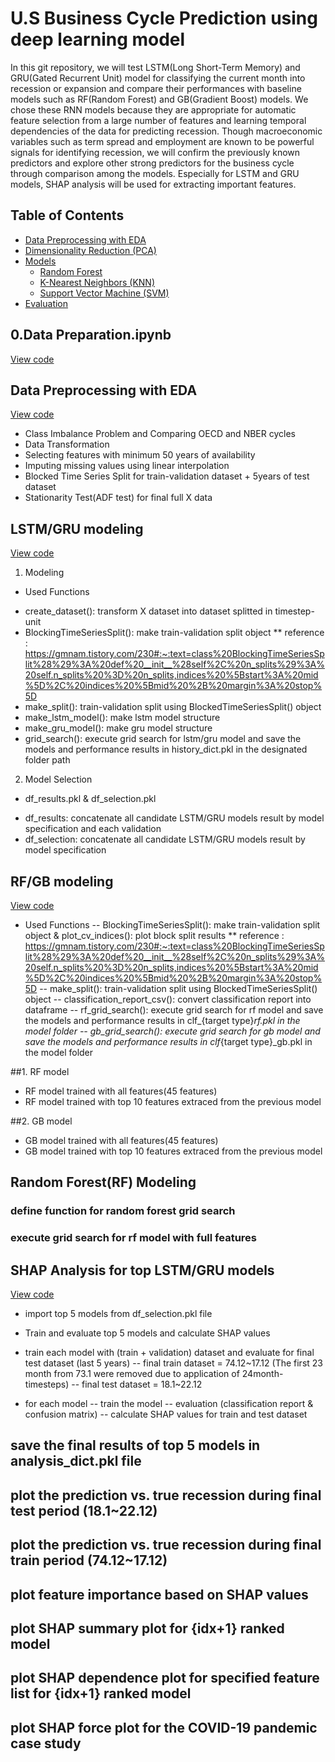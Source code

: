 # U.S Business Cycle Prediction using deep learning model
In this git repository, we will test LSTM(Long Short-Term Memory) and GRU(Gated Recurrent Unit) model for classifying the current month into recession or expansion and compare their performances with baseline models such as RF(Random Forest) and GB(Gradient Boost) models. We chose these RNN models because they are appropriate for automatic feature selection from a large number of features and learning temporal dependencies of the data for predicting recession. 
Though macroeconomic variables such as term spread and employment are known to be powerful signals for identifying recession, we will confirm the previously known predictors and explore other strong predictors for the business cycle through comparison among the models. Especially for LSTM and GRU models, SHAP analysis will be used for extracting important features. 

## Table of Contents

- [Data Preprocessing with EDA](#data-preparation)
- [Dimensionality Reduction (PCA)](#dimensionality-reduction-pca)
- [Models](#models)
  - [Random Forest](#random-forest)
  - [K-Nearest Neighbors (KNN)](#k-nearest-neighbors-knn)
  - [Support Vector Machine (SVM)](#support-vector-machine-svm)
- [Evaluation][def]

## 0.Data Preparation.ipynb
[View code](0.Data%20Preparation.ipynb)



## Data Preprocessing with EDA
[View code](1.Data%20Preprocessing.ipynb)

*  Class Imbalance Problem and Comparing OECD and NBER cycles
*  Data Transformation
*  Selecting features with minimum 50 years of availability 
*  Imputing missing values using linear interpolation
*  Blocked Time Series Split for train-validation dataset + 5years of test dataset
*  Stationarity Test(ADF test) for final full X data  


## LSTM/GRU modeling
[View code](2-1.LSTM_GRU%20modeling.ipynb)

1. Modeling
* Used Functions 
- create_dataset(): transform X dataset into dataset splitted in timestep-unit 
- BlockingTimeSeriesSplit(): make train-validation split object
** reference : https://gmnam.tistory.com/230#:~:text=class%20BlockingTimeSeriesSplit%28%29%3A%20def%20__init__%28self%2C%20n_splits%29%3A%20self.n_splits%20%3D%20n_splits,indices%20%5Bstart%3A%20mid%5D%2C%20indices%20%5Bmid%20%2B%20margin%3A%20stop%5D 
- make_split(): train-validation split using BlockedTimeSeriesSplit() object
- make_lstm_model(): make lstm model structure
- make_gru_model(): make gru model structure
- grid_search(): execute grid search for lstm/gru model and save the models and performance results in history_dict.pkl in the designated folder path

2. Model Selection
* df_results.pkl & df_selection.pkl
- df_results: concatenate all candidate LSTM/GRU models result by model specification and each validation
- df_selection: concatenate all candidate LSTM/GRU models result by model specification


## RF/GB modeling
[View code](2-2.%20RF_GB%20modeling.ipynb)

* Used Functions 
-- BlockingTimeSeriesSplit(): make train-validation split object
& plot_cv_indices(): plot block split results
** reference : https://gmnam.tistory.com/230#:~:text=class%20BlockingTimeSeriesSplit%28%29%3A%20def%20__init__%28self%2C%20n_splits%29%3A%20self.n_splits%20%3D%20n_splits,indices%20%5Bstart%3A%20mid%5D%2C%20indices%20%5Bmid%20%2B%20margin%3A%20stop%5D 
-- make_split(): train-validation split using BlockedTimeSeriesSplit() object
-- classification_report_csv(): convert classification report into dataframe
-- rf_grid_search(): execute grid search for rf model and save the models and performance results in clf_{target type}_rf.pkl in the model folder
-- gb_grid_search(): execute grid search for gb model and save the models and performance results in clf_{target type}_gb.pkl in the model folder

##1. RF model 
* RF model trained with all features(45 features)
* RF model trained with top 10 features extraced from the previous model

##2. GB model 
* GB model trained with all features(45 features)
* GB model trained with top 10 features extraced from the previous model

## Random Forest(RF) Modeling
### define function for random forest grid search
### execute grid search for rf model with full features

## SHAP Analysis for top LSTM/GRU models
[View code](3.Shap%20Analysis%20for%20top%20LSTM_GRU%20models.ipynb)


- import top 5 models from df_selection.pkl file

- Train and evaluate top 5 models and calculate SHAP values
* train each model with (train + validation) dataset and evaluate for final test dataset (last 5 years)
-- final train dataset = 74.12~17.12 (The first 23 month from 73.1 were removed due to application of 24month-timesteps)
-- final test dataset = 18.1~22.12

* for each model
-- train the model
-- evaluation (classification report & confusion matrix)
-- calculate SHAP values for train and test dataset

## save the final results of top 5 models in analysis_dict.pkl file

## plot the prediction vs. true recession during final test period (18.1~22.12)

## plot the prediction vs. true recession during final train period (74.12~17.12)

## plot feature importance based on SHAP values

## plot SHAP summary plot for {idx+1} ranked model

## plot SHAP dependence plot for specified feature list for {idx+1} ranked model

## plot SHAP force plot for the COVID-19 pandemic case study



[def]: #evaluation
